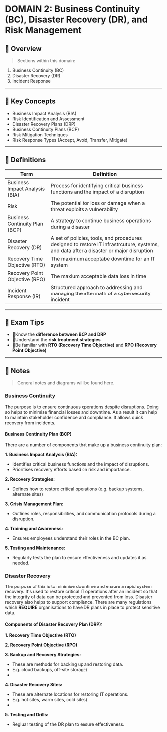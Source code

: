 # DOMAIN 2: Business Continuity (BC), Disaster Recovery (DR), and Risk Management

## 📖 Overview
> Sections within this domain:

1. Business Continuity (BC)
2. Disaster Recovery (DR)
3. Incident Response

---

## 🔑 Key Concepts

- Business Impact Analysis (BIA)
- Risk Identification and Assessment
- Disaster Recovery Plans (DRP)
- Business Continuity Plans (BCP)
- Risk Mitigation Techniques
- Risk Response Types (Accept, Avoid, Transfer, Mitigate)

---

## 📌 Definitions

| Term | Definition |
|------|------------|
| Business Impact Analysis (BIA) | Process for identifying critical business functions and the impact of a disruption |
| Risk | The potential for loss or damage when a threat exploits a vulnerability |
| Business Continuity Plan (BCP) | A strategy to continue business operations during a disaster |
| Disaster Recovery (DR) | A set of policies, tools, and procedures designed to restore IT infrastrcuture, systems, and data after a disaster or major disruption |
| Recovery Time Objective (RTO) | The maximum acceptabe downtime for an IT system |
| Recovery Point Objective (RPO) | The maxium acceptable data loss in time |
| Incident Response (IR) | Structured approach to addressing and managing the aftermath of a cybersecurity incident |


---

## 🧠 Exam Tips

- 🔸Know the **difference between BCP and DRP**
- 🔸Understand the **risk treatment strategies**
- 🔸Be familiar with **RTO (Recovery Time Objective)** and **RPO (Recovery Point Objective)**

---

## 📝 Notes
> General notes and diagrams will be found here.

### Business Continuity

The purpose is to ensure continuous operations despite disruptions. Doing so helps to minimise financial losses and downtime. As a result it can help to maintain stakeholder confidence and compliance. It allows quick recovery from incidents.

#### Business Continuity Plan (BCP)

There are a number of components that make up a business continuity plan:

**1. Business Impact Analysis (BIA):**

- Identifies critical business functions and the impact of disruptions.
- Prioritises recovery efforts based on risk and importance.

**2. Recovery Strategies:**

- Defines how to restore critical operations (e.g. backup systems, alternate sites)

**3. Crisis Management Plan:**

- Outlines roles, responsibilities, and communication protocols during a disruption.

**4. Training and Awareness:**

- Ensures employees understand their roles in the BC plan.

**5. Testing and Maintenance:**

- Regularly tests the plan to ensure effectiveness and updates it as needed.

### Disaster Recovery

The purpose of this is to minimise downtime and ensure a rapid system recovery. It's used to restore critical IT operations after an incident so that the integrity of data can be protected and prevented from loss. Disaster recovery also helps to support compliance. There are many regulations which **REQUIRE** organisations to have DR plans in place to protect sensitive data.

#### Components of Disaster Recovery Plan (DRP):

**1. Recovery Time Objective (RTO)**

**2. Recovery Point Objective (RPO)**

**3. Backup and Recovery Strategies:**

- These are methods for backing up and restoring data.
- E.g. cloud backups, off-site storage)
- 
**4. Disaster Recovery Sites:**
  
- These are alternate locations for restoring IT operations.
- E.g. hot sites, warm sites, cold sites)
- 
**5. Testing and Drills:**
  
- Regluar testing of the DR plan to ensure effectiveness.
